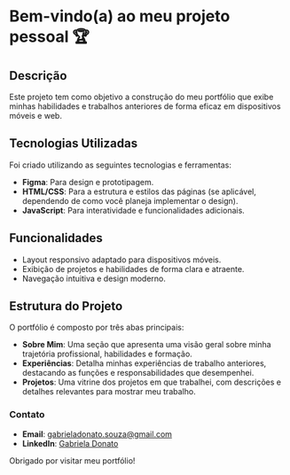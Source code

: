   # Bem-vindo(a) ao meu projeto pessoal 🏆 
  ## Descrição

Este projeto tem como objetivo a construção do meu portfólio que exibe minhas habilidades e trabalhos anteriores de forma eficaz em dispositivos móveis e web.

## Tecnologias Utilizadas

Foi criado utilizando as seguintes tecnologias e ferramentas:

- **Figma**: Para design e prototipagem.
- **HTML/CSS**: Para a estrutura e estilos das páginas (se aplicável, dependendo de como você planeja implementar o design).
- **JavaScript**: Para interatividade e funcionalidades adicionais.

## Funcionalidades

- Layout responsivo adaptado para dispositivos móveis.
- Exibição de projetos e habilidades de forma clara e atraente.
- Navegação intuitiva e design moderno.


## Estrutura do Projeto 

O portfólio é composto por três abas principais:

- **Sobre Mim**: Uma seção que apresenta uma visão geral sobre minha trajetória profissional, habilidades e formação.
- **Experiências**: Detalha minhas experiências de trabalho anteriores, destacando as funções e responsabilidades que desempenhei.
- **Projetos**: Uma vitrine dos projetos em que trabalhei, com descrições e detalhes relevantes para mostrar meu trabalho.

### Contato
- **Email**: gabrieladonato.souza@gmail.com
- **LinkedIn**: [Gabriela Donato]([https://www.linkedin.com/in/seu-perfil](https://www.linkedin.com/in/gabriela-donato-8034361ab/))

Obrigado por visitar meu portfólio!


